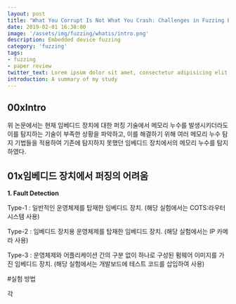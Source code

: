 ```yaml
---
layout: post
title: "What You Corrupt Is Not What You Crash: Challenges in Fuzzing Embedded Devices"
date: 2019-02-01 16:38:00
image: '/assets/img/fuzzing/whatis/intro.png'
description: Embedded device fuzzing
category: 'fuzzing'
tags:
- fuzzing
- paper review
twitter_text: Lorem ipsum dolor sit amet, consectetur adipisicing elit.
introduction: A summary of my study
---
```


## 00xIntro

 위 논문에서는 현재 임베디드 장치에 대한 퍼징 기술에서 메모리 누수를 발생시키더라도 이를 탐지하는 기술이 부족한 상황을 파악하고, 이를 해결하기 위해 여러 메모리 누수 탐지 기법들을 적용하여 기존에 탐지하지 못했던 임베디드 장치에서의 메모리 누수를 탐지하였다.

## 01x임베디드 장치에서 퍼징의 어려움

 **1. Fault Detection**
  
 


Type-1 : 일반적인 운영체제를 탑재한 임베디드 장치. (해당 실험에서는 COTS:라우터 시스템 사용)

Type-2 : 임베디드 장치용 운영체제를 탑재한 임베디드 장치. (해당 실험에서는 IP 카메라 사용)

Type-3 : 운영체제와 어플리케이션 간의 구분 없이 하나로 구성된 펌웨어 이미지를 가진 임베디드 장치. (해당 실험에서는 개발보드에 테스트 코드를 삽입하여 사용) 

#실험 방법

각 
